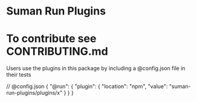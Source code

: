 
# Suman Run Plugins

# To contribute see CONTRIBUTING.md

Users use the plugins in this package by including a @config.json file in their tests

// @config.json
{
  "@run": {
    "plugin": {
      "location": "npm",
      "value": "suman-run-plugins/plugins/x"
    }
  }
}
